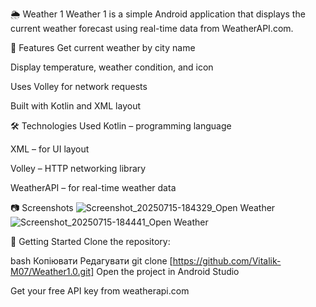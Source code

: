 🌦️ Weather 1
Weather 1 is a simple Android application that displays the current weather forecast using real-time data from WeatherAPI.com.

📱 Features
Get current weather by city name

Display temperature, weather condition, and icon

Uses Volley for network requests

Built with Kotlin and XML layout

🛠️ Technologies Used
Kotlin – programming language

XML – for UI layout

Volley – HTTP networking library

WeatherAPI – for real-time weather data

📷 Screenshots
![Screenshot_20250715-184329_Open Weather](https://github.com/user-attachments/assets/2f0f9131-ddbe-4cbb-8a76-c588c9bbb74e)
![Screenshot_20250715-184441_Open Weather](https://github.com/user-attachments/assets/0ba4b513-5f09-4d00-9b27-338c9dfd8d1f)

🚀 Getting Started
Clone the repository:

bash
Копіювати
Редагувати
git clone [https://github.com/Vitalik-M07/Weather1.0.git]
Open the project in Android Studio

Get your free API key from weatherapi.com


